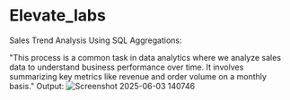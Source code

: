 # Elevate_labs
Sales Trend Analysis Using SQL Aggregations:
  
  "This process is a common task in data analytics where we analyze sales data to understand business performance over time. It involves summarizing key metrics like revenue and order volume on a monthly basis."
Output: ![Screenshot 2025-06-03 140746](https://github.com/user-attachments/assets/f938eae6-b725-4fd3-98ba-3d990028bac6)
